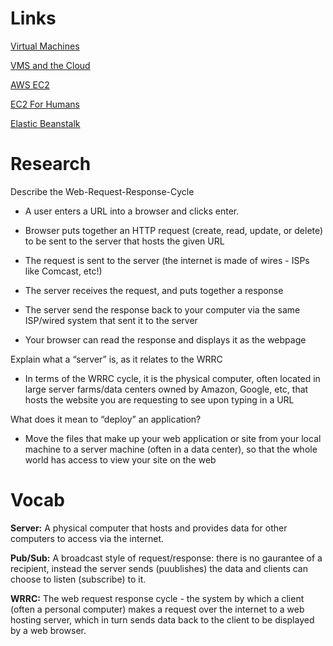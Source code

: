# Links

[Virtual Machines](https://www.youtube.com/watch?v=yIVXjl4SwVo)

[VMS and the Cloud](https://www.youtube.com/watch?v=l0DfHUWMjsU)

[AWS EC2](https://aws.amazon.com/ec2/)

[EC2 For Humans](https://www.youtube.com/watch?v=lZMkgOMYYIg)

[Elastic Beanstalk](https://www.youtube.com/watch?v=SrwxAScdyT0)


# Research

Describe the Web-Request-Response-Cycle

- A user enters a URL into a browser and clicks enter.

- Browser puts together an HTTP request (create, read, update, or delete) to be sent to the server that hosts the given URL

- The request is sent to the server (the internet is made of wires - ISPs like Comcast, etc!)

- The server receives the request, and puts together a response

- The server send the response back to your computer via the same ISP/wired system that sent it to the server

- Your browser can read the response and displays it as the webpage

Explain what a “server” is, as it relates to the WRRC

- In terms of the WRRC cycle, it is the physical computer, often located in large server farms/data centers owned by Amazon, Google, etc, that hosts the website you are requesting to see upon typing in a URL

What does it mean to “deploy” an application?

- Move the files that make up your web application or site from your local machine to a server machine (often in a data center), so that the whole world has access to view your site on the web

# Vocab

**Server:** A physical computer that hosts and provides data for other computers to access via the internet.

**Pub/Sub:** A broadcast style of request/response: there is no gaurantee of a recipient, instead the server sends (puublishes) the data and clients can choose to listen (subscribe) to it.

**WRRC:** The web request response cycle - the system by which a client (often a personal computer) makes a request over the internet to a web hosting server, which in turn sends data back to the client to be displayed by a web browser.

